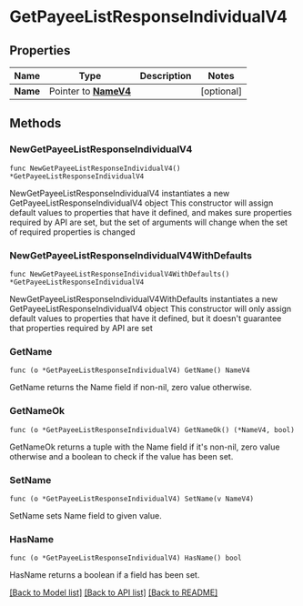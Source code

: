 # GetPayeeListResponseIndividualV4

## Properties

Name | Type | Description | Notes
------------ | ------------- | ------------- | -------------
**Name** | Pointer to [**NameV4**](NameV4.md) |  | [optional] 

## Methods

### NewGetPayeeListResponseIndividualV4

`func NewGetPayeeListResponseIndividualV4() *GetPayeeListResponseIndividualV4`

NewGetPayeeListResponseIndividualV4 instantiates a new GetPayeeListResponseIndividualV4 object
This constructor will assign default values to properties that have it defined,
and makes sure properties required by API are set, but the set of arguments
will change when the set of required properties is changed

### NewGetPayeeListResponseIndividualV4WithDefaults

`func NewGetPayeeListResponseIndividualV4WithDefaults() *GetPayeeListResponseIndividualV4`

NewGetPayeeListResponseIndividualV4WithDefaults instantiates a new GetPayeeListResponseIndividualV4 object
This constructor will only assign default values to properties that have it defined,
but it doesn't guarantee that properties required by API are set

### GetName

`func (o *GetPayeeListResponseIndividualV4) GetName() NameV4`

GetName returns the Name field if non-nil, zero value otherwise.

### GetNameOk

`func (o *GetPayeeListResponseIndividualV4) GetNameOk() (*NameV4, bool)`

GetNameOk returns a tuple with the Name field if it's non-nil, zero value otherwise
and a boolean to check if the value has been set.

### SetName

`func (o *GetPayeeListResponseIndividualV4) SetName(v NameV4)`

SetName sets Name field to given value.

### HasName

`func (o *GetPayeeListResponseIndividualV4) HasName() bool`

HasName returns a boolean if a field has been set.


[[Back to Model list]](../README.md#documentation-for-models) [[Back to API list]](../README.md#documentation-for-api-endpoints) [[Back to README]](../README.md)


